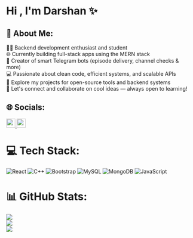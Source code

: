 # Hi , I'm Darshan ✨​



## 💫 About Me:
🧑‍💻 Backend development enthusiast and student  <br>🌐 Currently building full-stack apps using the MERN stack  <br>🤖 Creator of smart Telegram bots (episode delivery, channel checks & more)  <br>💻 Passionate about clean code, efficient systems, and scalable APIs  <br>📂 Explore my projects for open-source tools and backend systems  <br>👥 Let's connect and collaborate on cool ideas — always open to learning!<br>


## 🌐 Socials:
<a href="https://www.linkedin.com/in/darshan-janganure-405410371/" target="_blank">
  <img src="https://img.shields.io/badge/LinkedIn-%230077B5.svg?logo=linkedin&logoColor=white" height="24">
</a>
<a href="mailto:darshanjanganure12@gmail.com" target="_blank">
  <img src="https://img.shields.io/badge/Email-D14836?logo=gmail&logoColor=white" height="24">
</a>


# 💻 Tech Stack:
![React](https://img.shields.io/badge/react-%2320232a.svg?style=plastic&logo=react&logoColor=%2361DAFB) ![C++](https://img.shields.io/badge/c++-%2300599C.svg?style=plastic&logo=c%2B%2B&logoColor=white) ![Bootstrap](https://img.shields.io/badge/bootstrap-%238511FA.svg?style=plastic&logo=bootstrap&logoColor=white) ![MySQL](https://img.shields.io/badge/mysql-4479A1.svg?style=plastic&logo=mysql&logoColor=white) ![MongoDB](https://img.shields.io/badge/MongoDB-%234ea94b.svg?style=plastic&logo=mongodb&logoColor=white) ![JavaScript](https://img.shields.io/badge/javascript-%23323330.svg?style=plastic&logo=javascript&logoColor=%23F7DF1E)
# 📊 GitHub Stats:
![](https://github-readme-stats.vercel.app/api?username=Darshan-Dj-03&theme=aura&hide_border=false&include_all_commits=false&count_private=false)<br/>
![](https://nirzak-streak-stats.vercel.app/?user=Darshan-Dj-03&theme=aura&hide_border=false)<br/>
![](https://github-readme-stats.vercel.app/api/top-langs/?username=Darshan-Dj-03&theme=aura&hide_border=false&include_all_commits=false&count_private=false&layout=compact)

<!-- Proudly created with GPRM ( https://gprm.itsvg.in ) -->
